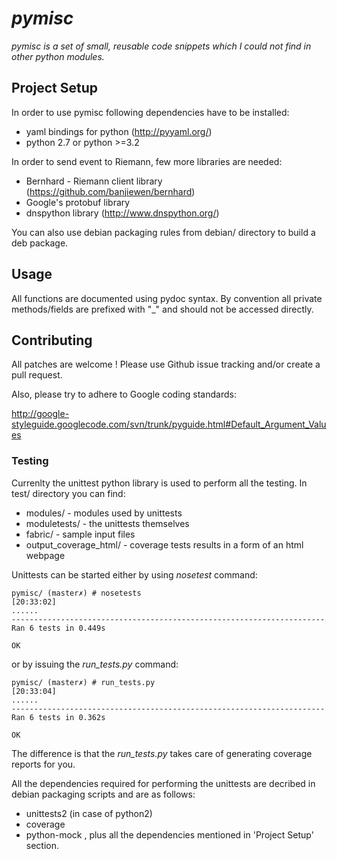 # _pymisc_

_pymisc is a set of small, reusable code snippets which I could not find in
other python modules._

## Project Setup

In order to use pymisc following dependencies have to be installed:
- yaml bindings for python (http://pyyaml.org/)
- python 2.7 or python >=3.2

In order to send event to Riemann, few more libraries are needed:
- Bernhard - Riemann client library (https://github.com/banjiewen/bernhard)
- Google's protobuf library
- dnspython library (http://www.dnspython.org/)

You can also use debian packaging rules from debian/ directory to build a deb
package.

## Usage

All functions are documented using pydoc syntax. By convention all private
methods/fields are prefixed with "\_" and should not be accessed directly.

## Contributing

All patches are welcome ! Please use Github issue tracking and/or create a pull
request.

Also, please try to adhere to Google coding standards:

http://google-styleguide.googlecode.com/svn/trunk/pyguide.html#Default_Argument_Values

### Testing

Currenlty the unittest python library is used to perform all the testing. In
test/ directory you can find:
- modules/ - modules used by unittests
- moduletests/ - the unittests themselves
- fabric/ - sample input files
- output_coverage_html/ - coverage tests results in a form of an html webpage

Unittests can be started either by using *nosetest* command:

```
pymisc/ (master✗) # nosetests
[20:33:02]
......
----------------------------------------------------------------------
Ran 6 tests in 0.449s

OK
```

or by issuing the *run_tests.py* command:

```
pymisc/ (master✗) # run_tests.py
[20:33:04]
......
----------------------------------------------------------------------
Ran 6 tests in 0.362s

OK
```

The difference is that the *run_tests.py* takes care of generating coverage
reports for you.

All the dependencies required for performing the unittests are decribed in debian
packaging scripts and are as follows:
- unittests2 (in case of python2)
- coverage
- python-mock
, plus all the dependencies mentioned in 'Project Setup' section.
